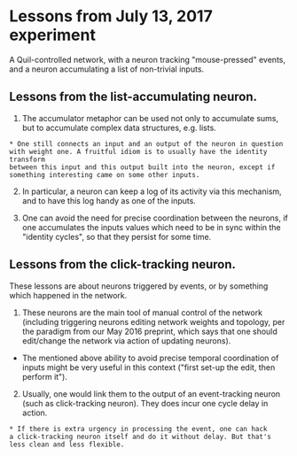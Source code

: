 # Lessons from July 13, 2017 experiment

A Quil-controlled network, with a neuron tracking "mouse-pressed" events,
and a neuron accumulating a list of non-trivial inputs.


## Lessons from the list-accumulating neuron.

  1. The accumulator metaphor can be used not only to accumulate sums,
  but to accumulate complex data structures, e.g. lists.
  
    * One still connects an input and an output of the neuron in question
    with weight one. A fruitful idiom is to usually have the identity transform
    between this input and this output built into the neuron, except if
    something interesting came on some other inputs.

  2. In particular, a neuron can keep a log of its activity via this
  mechanism, and to have this log handy as one of the inputs.
  
  3. One can avoid the need for precise coordination between the
  neurons, if one accumulates the inputs values which need to be in sync within the
  "identity cycles", so that they persist for some time.
  
## Lessons from the click-tracking neuron.

These lessons are about neurons triggered by events, or by something which
happened in the network.

  1. These neurons are the main tool of manual control of the network
  (including triggering neurons editing network weights and topology,
  per the paradigm from our May 2016 preprint, which says that one should
  edit/change the network via action of updating neurons).
  
  * The mentioned above ability to avoid precise temporal coordination 
  of inputs might be very useful in this context ("first set-up the edit,
  then perform it").  
 
  2. Usually, one would link them to the output of an event-tracking
  neuron (such as click-tracking neuron). They does incur one cycle delay
  in action.
  
    * If there is extra urgency in processing the event, one can hack
	a click-tracking neuron itself and do it without delay. But that's
	less clean and less flexible.
